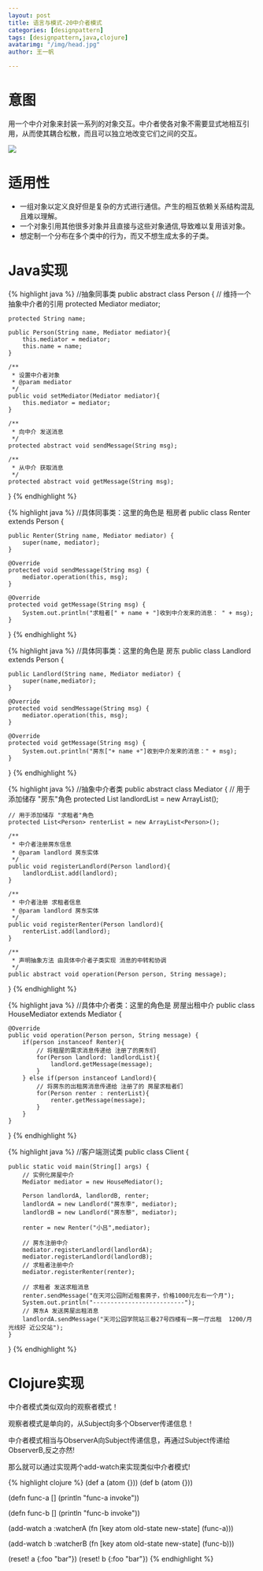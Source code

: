 ```yaml
---
layout: post
title: 语言与模式-20中介者模式
categories: [designpattern]
tags: [designpattern,java,clojure]
avatarimg: "/img/head.jpg"
author: 王一帆

---
```

# 意图

用一个中介对象来封装一系列的对象交互。中介者使各对象不需要显式地相互引用，从而使其耦合松散，而且可以独立地改变它们之间的交互。

![]({{site.CDN_PATH}}/assets/designpattern/mediator.jpg)

# 适用性

- 一组对象以定义良好但是复杂的方式进行通信。产生的相互依赖关系结构混乱且难以理解。
- 一个对象引用其他很多对象并且直接与这些对象通信,导致难以复用该对象。
- 想定制一个分布在多个类中的行为，而又不想生成太多的子类。

# Java实现

{% highlight java %}
//抽象同事类
public abstract class Person {
	// 维持一个抽象中介者的引用
	protected Mediator mediator;

	protected String name;

	public Person(String name, Mediator mediator){
		this.mediator = mediator;
		this.name = name;
	}

	/**
	 * 设置中介者对象
	 * @param mediator
	 */
	public void setMediator(Mediator mediator){
		this.mediator = mediator;
	}

	/**
	 * 向中介 发送消息
	 */
	protected abstract void sendMessage(String msg);

	/**
	 * 从中介 获取消息
	 */
	protected abstract void getMessage(String msg);
}
{% endhighlight %}

<!-- more -->

{% highlight java %}
 //具体同事类：这里的角色是 租房者
public class Renter extends Person {

	public Renter(String name, Mediator mediator) {
		super(name, mediator);
	}

	@Override
	protected void sendMessage(String msg) {
		mediator.operation(this, msg);
	}

	@Override
	protected void getMessage(String msg) {
		System.out.println("求租者[" + name + "]收到中介发来的消息： " + msg);
	}
}
{% endhighlight %}

{% highlight java %}
 //具体同事类：这里的角色是 房东
public class Landlord extends Person {

	public Landlord(String name, Mediator mediator) {
		super(name,mediator);
	}

	@Override
	protected void sendMessage(String msg) {
		mediator.operation(this, msg);
	}

	@Override
	protected void getMessage(String msg) {
		System.out.println("房东["+ name +"]收到中介发来的消息：" + msg);
	}
}
{% endhighlight %}

{% highlight java %}
 //抽象中介者类
public abstract class Mediator {
	// 用于添加储存 "房东"角色
	protected List<Person> landlordList = new ArrayList<Person>();

	// 用于添加储存 "求租者"角色
	protected List<Person> renterList = new ArrayList<Person>();

	/**
	 * 中介者注册房东信息
	 * @param landlord 房东实体
	 */
	public void registerLandlord(Person landlord){
		landlordList.add(landlord);
	}

	/**
	 * 中介者注册 求租者信息
	 * @param landlord 房东实体
	 */
	public void registerRenter(Person landlord){
		renterList.add(landlord);
	}

	/**
	 * 声明抽象方法 由具体中介者子类实现 消息的中转和协调
	 */
	public abstract void operation(Person person, String message);

}
{% endhighlight %}

{% highlight java %}
 //具体中介者类：这里的角色是 房屋出租中介
public class HouseMediator extends Mediator {

	@Override
	public void operation(Person person, String message) {
		if(person instanceof Renter){
			// 将租屋的需求消息传递给 注册了的房东们
			for(Person landlord: landlordList){
				landlord.getMessage(message);
			}
		} else if(person instanceof Landlord){
			// 将房东的出租房消息传递给 注册了的 房屋求租者们
			for(Person renter : renterList){
				renter.getMessage(message);
			}
		}
	}
}
{% endhighlight %}

{% highlight java %}
//客户端测试类
public class Client {

	public static void main(String[] args) {
		// 实例化房屋中介
		Mediator mediator = new HouseMediator();

		Person landlordA, landlordB, renter;
		landlordA = new Landlord("房东李", mediator);
		landlordB = new Landlord("房东黎", mediator);

		renter = new Renter("小吕",mediator);

		// 房东注册中介
		mediator.registerLandlord(landlordA);
		mediator.registerLandlord(landlordB);
		// 求租者注册中介
		mediator.registerRenter(renter);

		// 求租者 发送求租消息
		renter.sendMessage("在天河公园附近租套房子，价格1000元左右一个月");
		System.out.println("--------------------------");
		// 房东A 发送房屋出租消息
		landlordA.sendMessage("天河公园学院站三巷27号四楼有一房一厅出租  1200/月  光线好 近公交站");
	}
}
{% endhighlight %}

# Clojure实现

中介者模式类似双向的观察者模式！

观察者模式是单向的，从Subject向多个Observer传递信息！

中介者模式相当与ObserverA向Subject传递信息，再通过Subject传递给ObserverB,反之亦然!

那么就可以通过实现两个add-watch来实现类似中介者模式!

{% highlight clojure %}
(def a (atom {}))
(def b (atom {}))

(defn func-a []
   (println "func-a invoke"))

(defn func-b []
  (println "func-b invoke"))

(add-watch a :watcherA
           (fn [key atom old-state new-state]
             (func-a)))

(add-watch b :watcherB
           (fn [key atom old-state new-state]
             (func-b)))

(reset! a {:foo "bar"})
(reset! b {:foo "bar"})
{% endhighlight %}
